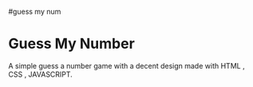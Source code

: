 #guess my num

<h1>Guess My Number</h1>
A simple guess a number game with a decent design made with HTML , CSS , JAVASCRIPT.
